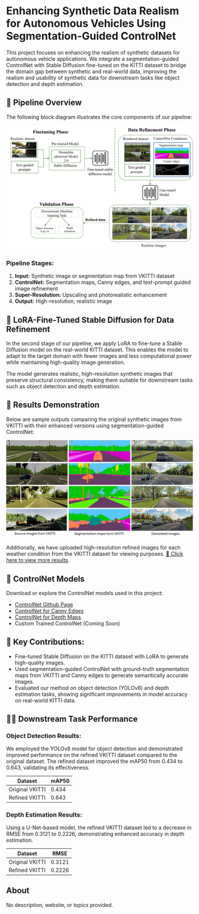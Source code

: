 # Enhancing Synthetic Data Realism for Autonomous Vehicles Using Segmentation-Guided ControlNet

This project focuses on enhancing the realism of synthetic datasets for autonomous vehicle applications. We integrate a segmentation-guided ControlNet with Stable Diffusion fine-tuned on the KITTI dataset to bridge the domain gap between synthetic and real-world data, improving the realism and usability of synthetic data for downstream tasks like object detection and depth estimation.

## 🔧 Pipeline Overview

The following block diagram illustrates the core components of our pipeline:

![Pipeline Diagram](Assests/ECML%20workflow.png)

### Pipeline Stages:
1. **Input:** Synthetic image or segmentation map from VKITTI dataset
2. **ControlNet:** Segmentation maps, Canny edges, and text-prompt guided image refinement
3. **Super-Resolution:** Upscaling and photorealistic enhancement
4. **Output:** High-resolution, realistic image

## 🚀 LoRA-Fine-Tuned Stable Diffusion for Data Refinement
In the second stage of our pipeline, we apply LoRA to fine-tune a Stable Diffusion model on the real-world KITTI dataset. This enables the model to adapt to the target domain with fewer images and less computational power while maintaining high-quality image generation.

The model generates realistic, high-resolution synthetic images that preserve structural consistency, making them suitable for downstream tasks such as object detection and depth estimation.

## 🧪 Results Demonstration

Below are sample outputs comparing the original synthetic images from VKITTI with their enhanced versions using segmentation-guided ControlNet:

![input1](Assests/generated%20images.jpg) 

Additionally, we have uploaded high-resolution refined images for each weather condition from the VKITTI dataset for viewing purposes. [🔗 Click here to view more results](#).

## 🔗 ControlNet Models

Download or explore the ControlNet models used in this project:

- [ControlNet Github Page](https://github.com/yourgithubusername/controlnet)
- [ControlNet for Canny Edges](#)
- [ControlNet for Depth Maps](#)
- Custom Trained ControlNet (Coming Soon)

## 📝 Key Contributions:
- Fine-tuned Stable Diffusion on the KITTI dataset with LoRA to generate high-quality images.
- Used segmentation-guided ControlNet with ground-truth segmentation maps from VKITTI and Canny edges to generate semantically accurate images.
- Evaluated our method on object detection (YOLOv8) and depth estimation tasks, showing significant improvements in model accuracy on real-world KITTI data.

## 🧑‍🔬 Downstream Task Performance

### Object Detection Results:
We employed the YOLOv8 model for object detection and demonstrated improved performance on the refined VKITTI dataset compared to the original dataset. The refined dataset improved the mAP50 from 0.434 to 0.643, validating its effectiveness.

| Dataset         | mAP50  |
|-----------------|--------|
| Original VKITTI | 0.434  |
| Refined VKITTI  | 0.643  |

### Depth Estimation Results:
Using a U-Net-based model, the refined VKITTI dataset led to a decrease in RMSE from 0.3121 to 0.2226, demonstrating enhanced accuracy in depth estimation.

| Dataset         | RMSE   |
|-----------------|--------|
| Original VKITTI | 0.3121 |
| Refined VKITTI  | 0.2226 |

## About
No description, website, or topics provided.

